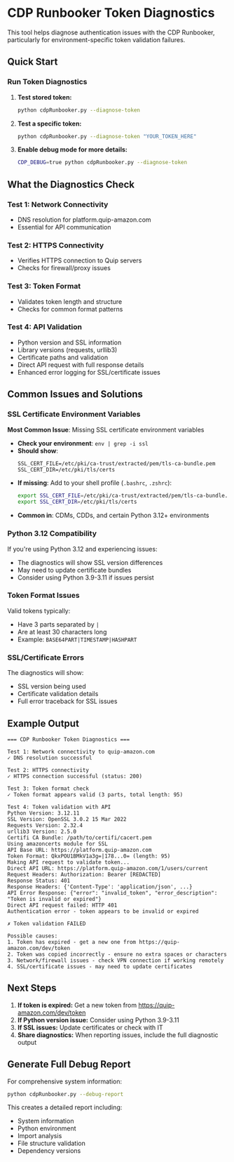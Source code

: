# CDP Runbooker Token Diagnostics

This tool helps diagnose authentication issues with the CDP Runbooker, particularly for environment-specific token validation failures.

## Quick Start

### Run Token Diagnostics

1. **Test stored token:**
   ```bash
   python cdpRunbooker.py --diagnose-token
   ```

2. **Test a specific token:**
   ```bash
   python cdpRunbooker.py --diagnose-token "YOUR_TOKEN_HERE"
   ```

3. **Enable debug mode for more details:**
   ```bash
   CDP_DEBUG=true python cdpRunbooker.py --diagnose-token
   ```

## What the Diagnostics Check

### Test 1: Network Connectivity
- DNS resolution for platform.quip-amazon.com
- Essential for API communication

### Test 2: HTTPS Connectivity
- Verifies HTTPS connection to Quip servers
- Checks for firewall/proxy issues

### Test 3: Token Format
- Validates token length and structure
- Checks for common format patterns

### Test 4: API Validation
- Python version and SSL information
- Library versions (requests, urllib3)
- Certificate paths and validation
- Direct API request with full response details
- Enhanced error logging for SSL/certificate issues

## Common Issues and Solutions

### SSL Certificate Environment Variables
**Most Common Issue**: Missing SSL certificate environment variables
- **Check your environment**: `env | grep -i ssl`
- **Should show**:
  ```
  SSL_CERT_FILE=/etc/pki/ca-trust/extracted/pem/tls-ca-bundle.pem
  SSL_CERT_DIR=/etc/pki/tls/certs
  ```
- **If missing**: Add to your shell profile (`.bashrc`, `.zshrc`):
  ```bash
  export SSL_CERT_FILE=/etc/pki/ca-trust/extracted/pem/tls-ca-bundle.pem
  export SSL_CERT_DIR=/etc/pki/tls/certs
  ```
- **Common in**: CDMs, CDDs, and certain Python 3.12+ environments

### Python 3.12 Compatibility
If you're using Python 3.12 and experiencing issues:
- The diagnostics will show SSL version differences
- May need to update certificate bundles
- Consider using Python 3.9-3.11 if issues persist

### Token Format Issues
Valid tokens typically:
- Have 3 parts separated by `|`
- Are at least 30 characters long
- Example: `BASE64PART|TIMESTAMP|HASHPART`

### SSL/Certificate Errors
The diagnostics will show:
- SSL version being used
- Certificate validation details
- Full error traceback for SSL issues

## Example Output

```
=== CDP Runbooker Token Diagnostics ===

Test 1: Network connectivity to quip-amazon.com
✓ DNS resolution successful

Test 2: HTTPS connectivity
✓ HTTPS connection successful (status: 200)

Test 3: Token format check
✓ Token format appears valid (3 parts, total length: 95)

Test 4: Token validation with API
Python Version: 3.12.11
SSL Version: OpenSSL 3.0.2 15 Mar 2022
Requests Version: 2.32.4
urllib3 Version: 2.5.0
Certifi CA Bundle: /path/to/certifi/cacert.pem
Using amazoncerts module for SSL
API Base URL: https://platform.quip-amazon.com
Token Format: QkxPOU1BMkV1a3g=|178...0= (length: 95)
Making API request to validate token...
Direct API URL: https://platform.quip-amazon.com/1/users/current
Request Headers: Authorization: Bearer [REDACTED]
Response Status: 401
Response Headers: {'Content-Type': 'application/json', ...}
API Error Response: {"error": "invalid_token", "error_description": "Token is invalid or expired"}
Direct API request failed: HTTP 401
Authentication error - token appears to be invalid or expired

✗ Token validation FAILED

Possible causes:
1. Token has expired - get a new one from https://quip-amazon.com/dev/token
2. Token was copied incorrectly - ensure no extra spaces or characters
3. Network/firewall issues - check VPN connection if working remotely
4. SSL/certificate issues - may need to update certificates
```

## Next Steps

1. **If token is expired:** Get a new token from https://quip-amazon.com/dev/token
2. **If Python version issue:** Consider using Python 3.9-3.11
3. **If SSL issues:** Update certificates or check with IT
4. **Share diagnostics:** When reporting issues, include the full diagnostic output

## Generate Full Debug Report

For comprehensive system information:
```bash
python cdpRunbooker.py --debug-report
```

This creates a detailed report including:
- System information
- Python environment
- Import analysis
- File structure validation
- Dependency versions
